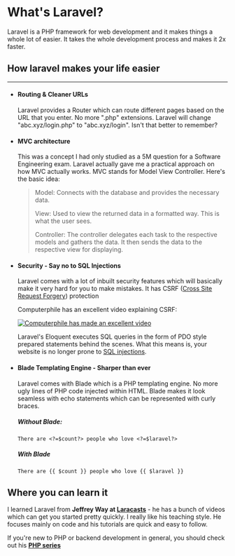 # What's Laravel?

Laravel is a PHP framework for web development and it makes things a whole lot of easier. It takes the whole development process and makes it 2x faster.


## How laravel makes your life easier 
---
- #### Routing & Cleaner URLs
    Laravel provides a Router which can route different pages based on the URL that you enter. No more ".php" extensions. Laravel will change "abc.xyz/login.php" to "abc.xyz/login". Isn't that better to remember?
- #### MVC architecture
    This was a concept I had only studied as a 5M question for a Software Engineering exam. Laravel actually gave me a practical approach on how MVC actually works.
    MVC stands for Model View Controller. Here's the basic idea:
    >
    > Model: Connects with the database and provides the necessary data.
    > 
    > View: Used to view the returned data in a formatted way. This is what the user sees.
    >
    >Controller: The controller delegates each task to the respective models and gathers the data. It then sends the data to the respective view for displaying.
- #### Security - Say no to SQL Injections
    Laravel comes with a lot of inbuilt security features which will basically make it very hard for you to make mistakes. It has CSRF ([Cross Site Request Forgery](https://www.youtube.com/watch?v=vRBihr41JTo)) protection 

    Computerphile has an excellent video explaining CSRF:


    [![Computerphile has made an excellent video](http://img.youtube.com/vi/vRBihr41JTo/0.jpg)](http://www.youtube.com/watch?v=vRBihr41JTo)

    Laravel's Eloquent executes SQL queries in the form of PDO style prepared statements behind the scenes. What this means is, your website is no longer prone to [SQL injections](https://www.youtube.com/watch?v=_jKylhJtPmI).
- #### Blade Templating Engine - Sharper than ever
    Laravel comes with Blade which is a PHP templating engine. No more ugly lines of PHP code injected within HTML. Blade makes it look seamless with echo statements which can be represented with curly braces.

    ##### Without Blade:
    
    `There are <?=$count?> people who love <?=$laravel?>`
    
    ##### With Blade
    
    `There are {{ $count }} people who love {{ $laravel }}`


## Where you can learn it
I learned Laravel from **Jeffrey Way at [Laracasts](https://laracasts.com/series/laravel-from-scratch-2018)** - he has a bunch of videos which can get you started pretty quickly. I really like his teaching style. He focuses mainly on code and his tutorials are quick and easy to follow. 

If you're new to PHP or backend development in general, you should check out his **[PHP series](https://laracasts.com/series/php-for-beginners)**